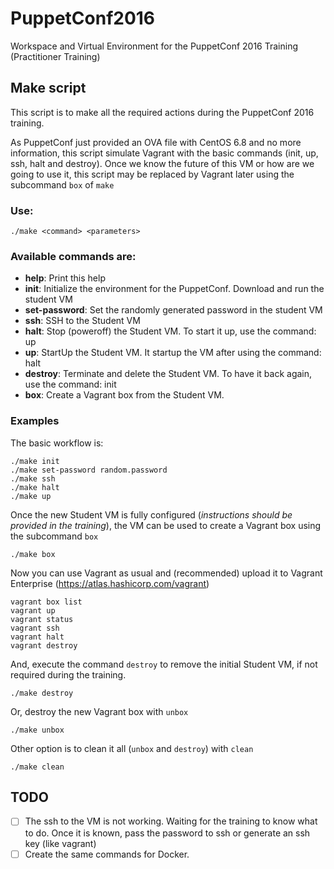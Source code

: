 # PuppetConf2016
Workspace and Virtual Environment for the PuppetConf 2016 Training (Practitioner Training)

## Make script
This script is to make all the required actions during the PuppetConf 2016 training.

As PuppetConf just provided an OVA file with CentOS 6.8 and no more information, this script simulate Vagrant with the basic commands (init, up, ssh, halt and destroy). Once we know the future of this VM or how are we going to use it, this script may be replaced by Vagrant later using the subcommand `box` of `make`

### Use:

    ./make <command> <parameters>

### Available commands are:

* __help__: Print this help
* __init__: Initialize the environment for the PuppetConf. Download and run the student VM
* __set-password__: Set the randomly generated password in the student VM
* __ssh__: SSH to the Student VM
* __halt__: Stop (poweroff) the Student VM. To start it up, use the command: up
* __up__: StartUp the Student VM. It startup the VM after using the command: halt
* __destroy__: Terminate and delete the Student VM. To have it back again, use the command: init
* __box__: Create a Vagrant box from the Student VM.

### Examples

The basic workflow is:

    ./make init
    ./make set-password random.password
    ./make ssh
    ./make halt
    ./make up

Once the new Student VM is fully configured (_instructions should be provided in the training_), the VM can be used to create a Vagrant box using the subcommand `box`

    ./make box

Now you can use Vagrant as usual and (recommended) upload it to Vagrant Enterprise (https://atlas.hashicorp.com/vagrant)

    vagrant box list
    vagrant up
    vagrant status
    vagrant ssh
    vagrant halt
    vagrant destroy

And, execute the command `destroy` to remove the initial Student VM, if not required during the training.

    ./make destroy

Or, destroy the new Vagrant box with `unbox`

    ./make unbox

Other option is to clean it all (`unbox` and `destroy`) with `clean`

    ./make clean

## TODO

- [ ] The ssh to the VM is not working. Waiting for the training to know what to do. Once it is known, pass the password to ssh or generate an ssh key (like vagrant)
- [ ] Create the same commands for Docker.
